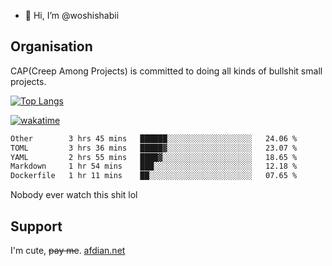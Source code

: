 - 👋 Hi, I’m @woshishabii

## Organisation

CAP(Creep Among Projects) is committed to doing all kinds of bullshit small projects.

[![Top Langs](https://github-readme-stats.vercel.app/api/top-langs/?username=woshishabii&layout=compact)](https://github.com/anuraghazra/github-readme-stats)

[![wakatime](https://wakatime.com/badge/user/34d02784-acc1-4a16-82d7-33fdb53c4ed6.svg)](https://wakatime.com/@34d02784-acc1-4a16-82d7-33fdb53c4ed6)


<!--START_SECTION:waka-->

```txt
Other        3 hrs 45 mins   ██████░░░░░░░░░░░░░░░░░░░   24.06 %
TOML         3 hrs 36 mins   █████▓░░░░░░░░░░░░░░░░░░░   23.07 %
YAML         2 hrs 55 mins   ████▓░░░░░░░░░░░░░░░░░░░░   18.65 %
Markdown     1 hr 54 mins    ███░░░░░░░░░░░░░░░░░░░░░░   12.18 %
Dockerfile   1 hr 11 mins    ██░░░░░░░░░░░░░░░░░░░░░░░   07.65 %
```

<!--END_SECTION:waka-->

Nobody ever watch this shit lol

## Support
I'm cute, ~~pay me~~.
[afdian.net](https://afdian.com/a/woshishabi)

<!---
woshishabii/woshishabii is a ✨ special ✨ repository because its `README.md` (this file) appears on your GitHub profile.
You can click the Preview link to take a look at your changes.
--->
